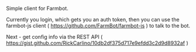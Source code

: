 Simple client for Farmbot.

Currently you login, which gets you an auth token, then you can use the
farmbot-js client ( https://github.com/FarmBot/farmbot-js ) to talk to the bot.

Next - get config info via the REST API (
https://gist.github.com/RickCarlino/10db2df375d717e9efdd3c2d9d8932af )
